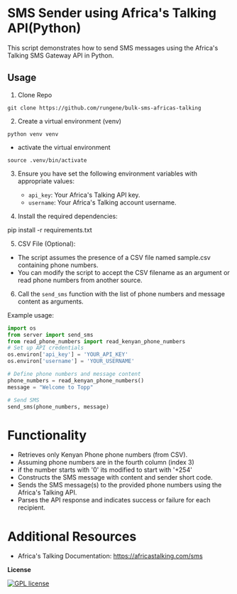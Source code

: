 # SMS Sender using Africa's Talking API(Python)

This script demonstrates how to send SMS messages using the Africa's Talking SMS Gateway API in Python.

## Usage

1. Clone Repo

  `git clone https://github.com/rungene/bulk-sms-africas-talking`

2. Create a virtual environment (venv)

  `python venv venv`

  - activate the virtual environment

  `source .venv/bin/activate`

3. Ensure you have set the following environment variables with appropriate values:
   - `api_key`: Your Africa's Talking API key.
   - `username`: Your Africa's Talking account username.

4. Install the required dependencies:

pip install -r requirements.txt

5. CSV File (Optional):
  - The script assumes the presence of a CSV file named sample.csv containing phone numbers.
  - You can modify the script to accept the CSV filename as an argument or read phone numbers from another source.

6. Call the `send_sms` function with the list of phone numbers and message content as arguments.

Example usage:
```python
import os
from server import send_sms
from read_phone_numbers import read_kenyan_phone_numbers
# Set up API credentials
os.environ['api_key'] = 'YOUR_API_KEY'
os.environ['username'] = 'YOUR_USERNAME'

# Define phone numbers and message content
phone_numbers = read_kenyan_phone_numbers()
message = "Welcome to Topp"

# Send SMS
send_sms(phone_numbers, message)
```

# Functionality
  - Retrieves only Kenyan Phone phone numbers (from CSV).
  - Assuming phone numbers are in the fourth column (index 3)
  - if the number starts with '0' its modified to start with '+254'
  - Constructs the SMS message with content and sender short code.
  - Sends the SMS message(s) to the provided phone numbers using the Africa's Talking API.
  - Parses the API response and indicates success or failure for each recipient.

# Additional Resources

- Africa's Talking Documentation: https://africastalking.com/sms

**License**

[![GPL license](https://img.shields.io/badge/License-GPL-blue.svg)](http://perso.crans.org/besson/LICENSE.html)
